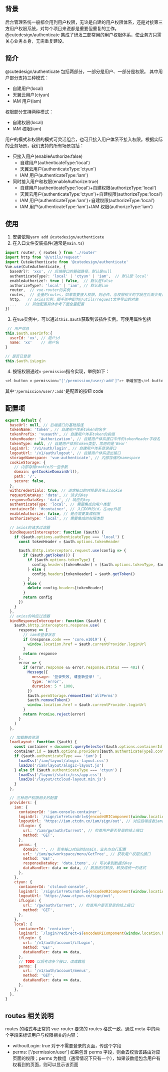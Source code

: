 ## 背景

后台管理系统一般都会用到用户权限，无论是自建的用户权限体系，还是对接第三方用户权限系统，对每个项目来说都是重要但重复的工作。 @cutedesign/authenticate 集成了研发三部常用的用户权限体系，使业务方只需关心业务本身，无需重复建设。

## 简介

@cutedesign/authenticate 包括两部分，一部分是用户、一部分是权限。
其中用户部分支持三种模式：

- 自建用户(local)
- 天翼云用户(ctyun)
- IAM 用户(iam)

权限部分支持两种模式：

- 自建权限(local)
- IAM 权限(iam)

用户的模式和权限的模式可灵活组合，也可只接入用户体系不接入权限。根据实际的业务场景，我们支持的所有场景包括：

- 只接入用户(enableAuthorize:false)
  - 自建用户(authenticateType:'local')
  - 天翼云用户(authenticateType:'ctyun')
  - IAM 用户(authenticateType:'iam')
- 同时接入用户和权限(enableAuthorize:true)
  - 自建用户(authenticateType:'local')+自建权限(authorizeType:'local')
  - 天翼云用户(authenticateType:'ctyun')+自建权限(authorizeType:'local')
  - IAM 用户(authenticateType:'iam')+自建权限(authorizeType:'local')
  - IAM 用户(authenticateType:'iam')+IAM 权限(authorizeType:'iam')

## 使用

1. 安装依赖`yarn add @cutedesign/authenticate`
2. 在入口文件安装插件(通常是`main.ts`)

```javascript
import router, { routes } from './router'
import http from '@/utils/request'
import CuteAuthenticate from '@cutedesign/authenticate'
Vue.use(CuteAuthenticate, {
  baseUrl?: 'xxx', // 后端接口的基础路径，默认是null
  authenticateType?: 'local' | 'ctyun' | 'iam',  // 默认是'local'
  enableAuthorize?: true | false,  // 默认是false
  authorizeType?: 'local' | 'iam', // 默认是iam
  router,  // vue-router的实例
  routes,  // 全量的routes，如果需要接入权限，则必传。与权限相关的字段在后面会有具体说明
  http,   // axios实例，脚手架中即为@/utils/request文件导出的对象
  ...    // 其他配置具体参考下面全量配置
})
```

3. 在`Vue`实例中，可以通过`this.$auth`获取到该插件实例。可使用属性包括

```javascript
 // 用户信息
this.$auth.userInfo:{
  userId: 'xx', // 用户id
  name: 'xx'    // 用户名
}

// 是否已登录
this.$auth.isLogin
```

4. 按钮权限通过`v-permission`指令实现，举例如下：

```javascript
<el-button v-permission="['/permission/user/:add']">+ 新增按钮</el-button>
```

其中`'/permission/user/:add'`是配置的按钮 code

## 配置项

```javascript
export default {
  baseUrl: null, // 后端接口的基础路径
  tokenName: 'token', // 自建用户体系token的名字
  tokenPrefix: 'vueauth', // 自建用户体系token的前缀
  tokenHeader: 'Authorization', // 自建用户体系接口中传的tokenHeader字段名
  tokenType: null, // 自建用户体系token类型，常用的是'Bear'
  loginUrl: '/v1/auth/login', // 自建用户体系登录接口
  logoutUrl: '/v1/auth/logout', // 自建用户体系退出接口
  storageNamespace: 'vue-authenticate', // 内部存储的namespace
  cookieStorage: {
    // 内部存储cookie的一些参数
    domain: getCookieDomainUrl(),
    path: '/',
    secure: false,
  },
  withCredentials: true, // 请求接口的时候是否带上cookie
  requestDataKey: 'data', // 请求的key
  responseDataKey: 'data', // 响应的key
  authenticateType: 'local', // 需要集成的用户类型
  containerId: '#container', // 入口DOM的id，在app外层
  enableAuthorize: false, // 是否需要集成权限
  authorizeType: 'local', // 需要集成的权限类型

  // axios的请求过滤器
  bindRequestInterceptor: function ($auth) {
    if ($auth.options.authenticateType === 'local') {
      const tokenHeader = $auth.options.tokenHeader

      $auth.$http.interceptors.request.use(config => {
        if ($auth.getToken()) {
          if ($auth.options.tokenType) {
            config.headers[tokenHeader] = [$auth.options.tokenType, $auth.getToken()].join(' ')
          } else {
            config.headers[tokenHeader] = $auth.getToken()
          }
        } else {
          delete config.headers[tokenHeader]
        }
        return config
      })
    }
  },
  // axios的响应过滤器
  bindResponseInterceptor: function ($auth) {
    $auth.$http.interceptors.response.use(
      response => {
        // iam未登录状态
        if (response.code === 'core.e1019') {
          window.location.href = $auth.currentProvider.loginUrl
        }
        return response
      },
      error => {
        if (error.response && error.response.status === 401) {
          Message({
            message: '登录失效, 请重新登录! ',
            type: 'error',
            duration: 5 * 1000,
          })
          $auth.permStorage.removeItem('allPerms')
          $auth.removeToken()
          window.location.href = $auth.currentProvider.loginUrl
        }
        return Promise.reject(error)
      }
    )
  },

  // 加载静态资源
  loadLayout: function ($auth) {
    const container = document.querySelector($auth.options.containerId)
    container.id = $auth.options.providers[$auth.authenticateType].containerId
    if ($auth.authenticateType === 'iam') {
      loadCss('/iam/layout/alogic-layout.css')
      loadJs('/iam/layout/alogic-layout.js')
    } else if ($auth.authenticateType === 'ctyun') {
      loadCss('/layout/static/css/app.css')
      loadJs('/layout/ctcloud-layout.min.js')
    }
  },

  // 三种用户权限相关的配置
  providers: {
    iam: {
      containerId: 'iam-console-container',
      loginUrl: `/sign/in?returnUrl=${encodeURIComponent(window.location.href)}`, // 对应后端的登录地址
      logoutUrl: 'https://iam.ctcdn.cn/iam/sign/out', // 对应后端或者iam的退出地址
      ifLogin: {
        url: '/iam/gw/auth/Current', // 检查用户是否登录的线上接口
        method: 'GET',
      },
      perms: {
        domain: '', // 菜单接口对应的domain，业务方自行配置
        url: '/iam/gw/workspace/menu/GetTree', // 获取用户权限的接口
        method: 'GET',
        responseDataKey: 'data.items', // 可以拿到数据的key
        dataHandler: data => data, // 数据格式转换，转换成统一的格式
      },
    },
    ctyun: {
      containerId: 'ctcloud-console',
      loginUrl: `/sign/in?returnUrl=${encodeURIComponent(window.location.href)}`,
      logoutUrl: 'https://www.ctyun.cn/sign/out',
      ifLogin: {
        url: '/gw/auth/Current', // 检查用户是否登录的线上接口
        method: 'GET',
      },
    },
    local: {
      containerId: 'container',
      loginUrl: `/login?redirect=${encodeURIComponent(window.location.href)}`,
      ifLogin: {
        url: '/v1/auth/account/ifLogin',
        method: 'GET',
        dataHandler: data => data,
      },
      // TODO 以后考虑多个接口，改成数组
      perms: {
        url: '/v1/auth/account/menus',
        method: 'GET',
        dataHandler: data => data,
      },
    },
  },
}
```

## routes 相关说明

routes 的格式与正常的 vue-router 要求的 routes 格式一致，通过 meta 中的两个字段来标识用户与权限相关的内容：

- withoutLogin: true 对于不需要登录的页面，传这个字段
- perms: ['/permission/user'] 如果包含 perms 字段，则会去校验该路由对应页面的权限；perms 为数组（通常情况下只有一个），如果该数组包含用户有权看到的页面，则可以显示该页面
